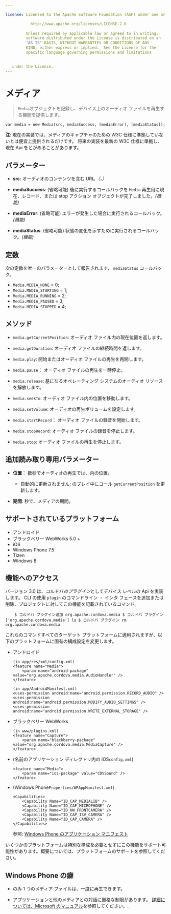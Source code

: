 ```yaml
---

license: Licensed to the Apache Software Foundation (ASF) under one or more contributor license agreements. See the NOTICE file distributed with this work for additional information regarding copyright ownership. The ASF licenses this file to you under the Apache License, Version 2.0 (the "License"); you may not use this file except in compliance with the License. You may obtain a copy of the License at

           http://www.apache.org/licenses/LICENSE-2.0
    
         Unless required by applicable law or agreed to in writing,
         software distributed under the License is distributed on an
         "AS IS" BASIS, WITHOUT WARRANTIES OR CONDITIONS OF ANY
         KIND, either express or implied.  See the License for the
         specific language governing permissions and limitations
    

   under the License.
---
```


# メディア

> `Media`オブジェクトを記録し、デバイス上のオーディオ ファイルを再生する機能を提供します。

    var media = new Media(src, mediaSuccess, [mediaError], [mediaStatus]);
    

**注**: 現在の実装では、メディアのキャプチャのための W3C 仕様に準拠していないとは便宜上提供されるだけです。 将来の実装を最新の W3C 仕様に準拠し、現在 Api をとがめることがあります。

## パラメーター

*   **src**: オーディオのコンテンツを含む URI。*（，）*

*   **mediaSuccess**: (省略可能) 後に実行するコールバックを `Media` 再生用に現在、レコード、または stop アクション オブジェクトが完了しました。*(機能)*

*   **mediaError**: (省略可能) エラーが発生した場合に実行されるコールバック。*(機能)*

*   **mediaStatus**: (省略可能) 状態の変化を示すために実行されるコールバック。*(機能)*

## 定数

次の定数を唯一のパラメーターとして報告されます、 `mediaStatus` コールバック。

*   `Media.MEDIA_NONE` = 0;
*   `Media.MEDIA_STARTING` = 1;
*   `Media.MEDIA_RUNNING` = 2;
*   `Media.MEDIA_PAUSED` = 3;
*   `Media.MEDIA_STOPPED` = 4;

## メソッド

*   `media.getCurrentPosition`: オーディオ ファイル内の現在位置を返します。

*   `media.getDuration`: オーディオ ファイルの継続時間を返します。

*   `media.play`: 開始またはオーディオ ファイルの再生を再開します。

*   `media.pause`： オーディオ ファイルの再生を一時停止。

*   `media.release`: 基になるオペレーティング システムのオーディオ リソースを解放します。

*   `media.seekTo`: オーディオ ファイル内の位置を移動します。

*   `media.setVolume`: オーディオの再生ボリュームを設定します。

*   `media.startRecord`： オーディオ ファイルの録音を開始します。

*   `media.stopRecord`: オーディオ ファイルの録音を停止します。

*   `media.stop`: オーディオ ファイルの再生を停止します。

## 追加読み取り専用パラメーター

*   **位置**： 数秒でオーディオの再生では、内の位置。
    
    *   自動的に更新されません; のプレイ中にコール `getCurrentPosition` を更新します。

*   **期間**: 秒で、メディアの期間。

## サポートされているプラットフォーム

*   アンドロイド
*   ブラックベリー WebWorks 5.0 +
*   iOS
*   Windows Phone 7.5
*   Tizen
*   Windows 8

## 機能へのアクセス

バージョン 3.0 は、コルドバ*のプラグイン*としてデバイス レベルの Api を実装します。 CLI の使用 `plugin` のコマンドライン ・ インタ フェースを追加または削除、プロジェクトに対してこの機能を記載されているコマンド。

        $ コルドバ プラグイン追加 org.apache.cordova.media $ コルドバ プラグイン ['org.apache.cordova.media'] ls $ コルドバ プラグイン rm org.apache.cordova.media 
    

これらのコマンドすべてのターゲット プラットフォームに適用されますが、以下のプラットフォームに固有の構成設定を変更します。

*   アンドロイド
    
        (in app/res/xml/config.xml)
        <feature name="Media">
            <param name="android-package" value="org.apache.cordova.media.AudioHandler" />
        </feature>
        
        (in app/AndroidManifest.xml)
        <uses-permission android:name="android.permission.RECORD_AUDIO" />
        <uses-permission android:name="android.permission.MODIFY_AUDIO_SETTINGS" />
        <uses-permission android:name="android.permission.WRITE_EXTERNAL_STORAGE" />
        

*   ブラックベリー WebWorks
    
        (in www/plugins.xml)
        <feature name="Capture">
            <param name="blackberry-package" value="org.apache.cordova.media.MediaCapture" />
        </feature>
        

*   (名前のアプリケーション ディレクトリ内の iOS`config.xml`)
    
        <feature name="Media">
            <param name="ios-package" value="CDVSound" />
        </feature>
        

*   (Windows Phone`Properties/WPAppManifest.xml`)
    
        <Capabilities>
            <Capability Name="ID_CAP_MEDIALIB" />
            <Capability Name="ID_CAP_MICROPHONE" />
            <Capability Name="ID_HW_FRONTCAMERA" />
            <Capability Name="ID_CAP_ISV_CAMERA" />
            <Capability Name="ID_CAP_CAMERA" />
        </Capabilities>
        
    
    参照: [Windows Phone のアプリケーション マニフェスト][1]

 [1]: http://msdn.microsoft.com/en-us/library/ff769509%28v=vs.92%29.aspx

いくつかのプラットフォームは特別な構成を必要とせずにこの機能をサポート可能性があります。概要については、プラットフォームのサポートを参照してください。

## Windows Phone の癖

*   のみ 1 つのメディア ファイルは、一度に再生できます。

*   アプリケーションと他のメディアとの対話に厳格な制限があります。 [詳細については、Microsoft のマニュアル][2]を参照してください。.

 [2]: http://msdn.microsoft.com/en-us/library/windowsphone/develop/hh184838(v=vs.92).aspx